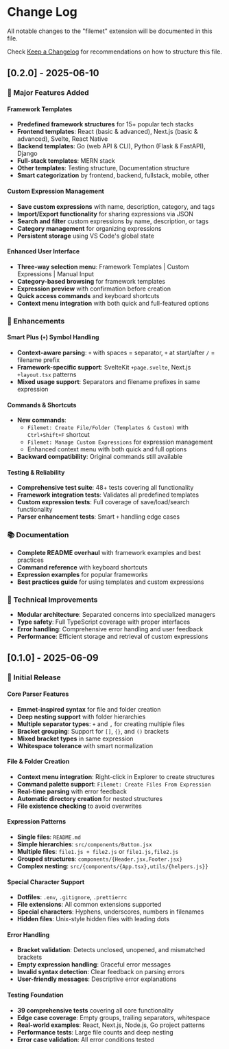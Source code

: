 # Change Log

All notable changes to the "filemet" extension will be documented in this file.

Check [Keep a Changelog](http://keepachangelog.com/) for recommendations on how to structure this file.

## [0.2.0] - 2025-06-10

### 🎉 Major Features Added

#### Framework Templates
- **Predefined framework structures** for 15+ popular tech stacks
- **Frontend templates**: React (basic & advanced), Next.js (basic & advanced), Svelte, React Native
- **Backend templates**: Go (web API & CLI), Python (Flask & FastAPI), Django
- **Full-stack templates**: MERN stack
- **Other templates**: Testing structure, Documentation structure
- **Smart categorization** by frontend, backend, fullstack, mobile, other

#### Custom Expression Management
- **Save custom expressions** with name, description, category, and tags
- **Import/Export functionality** for sharing expressions via JSON
- **Search and filter** custom expressions by name, description, or tags
- **Category management** for organizing expressions
- **Persistent storage** using VS Code's global state

#### Enhanced User Interface
- **Three-way selection menu**: Framework Templates | Custom Expressions | Manual Input
- **Category-based browsing** for framework templates
- **Expression preview** with confirmation before creation
- **Quick access commands** and keyboard shortcuts
- **Context menu integration** with both quick and full-featured options

### 🚀 Enhancements

#### Smart Plus (`+`) Symbol Handling
- **Context-aware parsing**: `+` with spaces = separator, `+` at start/after `/` = filename prefix
- **Framework-specific support**: SvelteKit `+page.svelte`, Next.js `+layout.tsx` patterns
- **Mixed usage support**: Separators and filename prefixes in same expression

#### Commands & Shortcuts
- **New commands**: 
  - `Filemet: Create File/Folder (Templates & Custom)` with `Ctrl+Shift+F` shortcut
  - `Filemet: Manage Custom Expressions` for expression management
  - Enhanced context menu with both quick and full options
- **Backward compatibility**: Original commands still available

#### Testing & Reliability
- **Comprehensive test suite**: 48+ tests covering all functionality
- **Framework integration tests**: Validates all predefined templates
- **Custom expression tests**: Full coverage of save/load/search functionality
- **Parser enhancement tests**: Smart `+` handling edge cases

### 📚 Documentation
- **Complete README overhaul** with framework examples and best practices
- **Command reference** with keyboard shortcuts
- **Expression examples** for popular frameworks
- **Best practices guide** for using templates and custom expressions

### 🔧 Technical Improvements
- **Modular architecture**: Separated concerns into specialized managers
- **Type safety**: Full TypeScript coverage with proper interfaces
- **Error handling**: Comprehensive error handling and user feedback
- **Performance**: Efficient storage and retrieval of custom expressions

## [0.1.0] - 2025-06-09

### 🎉 Initial Release

#### Core Parser Features
- **Emmet-inspired syntax** for file and folder creation
- **Deep nesting support** with folder hierarchies
- **Multiple separator types**: `+` and `,` for creating multiple files
- **Bracket grouping**: Support for `[]`, `{}`, and `()` brackets
- **Mixed bracket types** in same expression
- **Whitespace tolerance** with smart normalization

#### File & Folder Creation
- **Context menu integration**: Right-click in Explorer to create structures
- **Command palette support**: `Filemet: Create Files From Expression`
- **Real-time parsing** with error feedback
- **Automatic directory creation** for nested structures
- **File existence checking** to avoid overwrites

#### Expression Patterns
- **Single files**: `README.md`
- **Simple hierarchies**: `src/components/Button.jsx`
- **Multiple files**: `file1.js + file2.js` or `file1.js,file2.js`
- **Grouped structures**: `components/{Header.jsx,Footer.jsx}`
- **Complex nesting**: `src/{components/{App.tsx},utils/{helpers.js}}`

#### Special Character Support
- **Dotfiles**: `.env`, `.gitignore`, `.prettierrc`
- **File extensions**: All common extensions supported
- **Special characters**: Hyphens, underscores, numbers in filenames
- **Hidden files**: Unix-style hidden files with leading dots

#### Error Handling
- **Bracket validation**: Detects unclosed, unopened, and mismatched brackets
- **Empty expression handling**: Graceful error messages
- **Invalid syntax detection**: Clear feedback on parsing errors
- **User-friendly messages**: Descriptive error explanations

#### Testing Foundation
- **39 comprehensive tests** covering all core functionality
- **Edge case coverage**: Empty groups, trailing separators, whitespace
- **Real-world examples**: React, Next.js, Node.js, Go project patterns
- **Performance tests**: Large file counts and deep nesting
- **Error case validation**: All error conditions tested